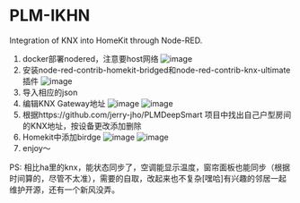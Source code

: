 # PLM-IKHN
Integration of KNX into HomeKit through Node-RED.
1. docker部署nodered，注意要host网络
   ![image](https://github.com/new1943/PLM-IKHN/blob/main/IMG/img_1.png)
2. 安装node-red-contrib-homekit-bridged和node-red-contrib-knx-ultimate插件
   ![image](https://github.com/new1943/PLM-IKHN/blob/main/IMG/img.png)
4. 导入相应的json
5. 编辑KNX Gateway地址
   ![image](https://github.com/new1943/PLM-IKHN/blob/main/IMG/img_2.png)
   ![image](https://github.com/new1943/PLM-IKHN/blob/main/IMG/img_3.png)
7. 根据https://github.com/jerry-jho/PLMDeepSmart 项目中找出自己户型房间的KNX地址，按设备更改添加删除
8. Homekit中添加birdge
   ![image](https://github.com/new1943/PLM-IKHN/blob/main/IMG/img_4.png)
   ![image](https://github.com/new1943/PLM-IKHN/blob/main/IMG/img_5.png)
10. enjoy～


PS: 相比ha里的knx，能状态同步了，空调能显示温度，窗帘面板也能同步（根据时间算的，尽管不太准），需要的自取，改起来也不复杂[嘿哈]有兴趣的邻居一起维护开源，还有一个新风没弄。
